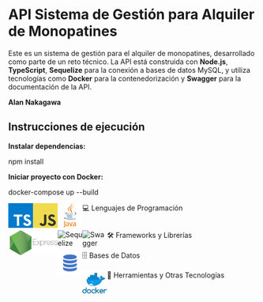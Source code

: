 # API Sistema de Gestión para Alquiler de Monopatines

Este es un sistema de gestión para el alquiler de monopatines, desarrollado como parte de un reto técnico. La API está construida con **Node.js**, **TypeScript**, **Sequelize** para la conexión a bases de datos MySQL, y utiliza tecnologías como **Docker** para la contenedorización y **Swagger** para la documentación de la API.

**Alan Nakagawa**

## Instrucciones de ejecución

**Instalar dependencias:**

npm install

**Iniciar proyecto con Docker:**

docker-compose up --build

💻 Lenguajes de Programación
<img align="left" alt="TypeScript" width="50px" src="https://raw.githubusercontent.com/github/explore/80688e429a7d4ef2fca1e82350fe8e3517d3494d/topics/typescript/typescript.png" /> <img align="left" alt="JavaScript" width="50px" src="https://raw.githubusercontent.com/github/explore/80688e429a7d4ef2fca1e82350fe8e3517d3494d/topics/javascript/javascript.png" /> <img align="left" alt="Java" width="50px" src="https://raw.githubusercontent.com/github/explore/80688e429a7d4ef2fca1e82350fe8e3517d3494d/topics/java/java.png" /> <br/>
<br/>

🛠 Frameworks y Librerías
<img align="left" alt="Node.js" width="50px" src="https://raw.githubusercontent.com/github/explore/80688e429a7d4ef2fca1e82350fe8e3517d3494d/topics/nodejs/nodejs.png" /> <img align="left" alt="Express.js" width="50px" src="https://raw.githubusercontent.com/github/explore/80688e429a7d4ef2fca1e82350fe8e3517d3494d/topics/express/express.png" /> <img align="left" alt="Sequelize" width="50px" src="https://raw.githubusercontent.com/github/explore/80688e429a7d4ef2fca1e82350fe8e3517d3494d/topics/sequelize/sequelize.png" /> <img align="left" alt="Swagger" width="50px" src="https://raw.githubusercontent.com/github/explore/80688e429a7d4ef2fca1e82350fe8e3517d3494d/topics/swagger/swagger.png" /> <br/>
<br/>
🗄 Bases de Datos
<img align="left" alt="MySQL" width="50px" src="https://raw.githubusercontent.com/github/explore/80688e429a7d4ef2fca1e82350fe8e3517d3494d/topics/sql/sql.png" /> <br/>
<br/>
🧰 Herramientas y Otras Tecnologías
<img align="left" alt="Docker" width="50px" src="https://raw.githubusercontent.com/github/explore/80688e429a7d4ef2fca1e82350fe8e3517d3494d/topics/docker/docker.png" /> <br/>
<br/>
